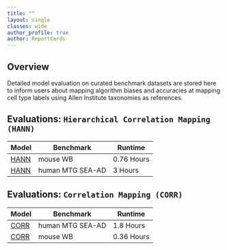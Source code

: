 ```yaml
---
title: ""
layout: single
classes: wide
author_profile: true
author: ReportCards
---
```


## Overview

Detailed model evaluation on curated benchmark datasets are stored here to inform users about mapping algorithm biases and accuracies at mapping cell type labels using Allen Institute taxonomies as references.

## Evaluations: `Hierarchical Correlation Mapping (HANN)`

Model | Benchmark | Runtime 
--- | --- | --- 
[HANN](Mouse_reports/HANN_mouse_WB.md) | mouse WB | 0.76 Hours 
[HANN](Human_reports/HANN_human.md)    | human MTG SEA-AD | 3 Hours 

<!-- ## Evaluations: `Hierarchical Correlation Mapping with Finding Markers (HANN (FindMarkers))`

Model | Benchmark | Runtime 
--- | --- | --- 
[HANN (FindMarkers)](Mouse_reports/HANN_FindMarkers_mouse_WB.md) | mouse WB | 17.41 Hours 
[HANN (FindMarkers)](Human_reports/HANN_FindMarkers_human.md)    | human MTG SEA-AD | 3 Hours  -->

## Evaluations: `Correlation Mapping (CORR)`

Model | Benchmark | Runtime 
--- | --- | --- 
[CORR](Human_reports/FLAT_human.md)    | human MTG SEA-AD | 1.8 Hours 
[CORR](Mouse_reports/FLAT_mouse_WB.md) | mouse WB | 0.36 Hours 

<!-- ## Taxonomy Evaluations: `Correlation, Tree, and Seurat Mappings`

[Taxonomies](taxonomies)

## Benchmarks
More details about the benchmark data can be found [here](LINK). (Link broken until data cards setup)

## Algorithms
More details about the models benchmarked can be found [here](LINK). (Link broken until model cards setup)

## Scripts
The python scripts to produce the model report cards are hosted on the Allen Institute bmark repo. -->
